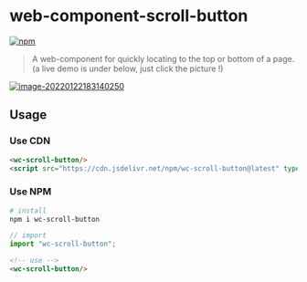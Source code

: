 # web-component-scroll-button

[![npm](https://img.shields.io/npm/v/wc-scroll-button)](https://www.npmjs.com/package/wc-scroll-button)

> A web-component for quickly locating to the top or bottom of a page.(a live demo is under below, just click the picture !)

[![image-20220122183140250](https://aliyun-oss-lpj.oss-cn-qingdao.aliyuncs.com/images/by-picgo/image-20220122183140250.png)](https://liupj.top/wc-scroll-button/)

## Usage

### Use CDN

```html
<wc-scroll-button/>
<script src="https://cdn.jsdelivr.net/npm/wc-scroll-button@latest" type="module"></script>
```

### Use NPM

```bash
# install
npm i wc-scroll-button
```
```js
// import
import "wc-scroll-button";
```
```html
<!-- use -->
<wc-scroll-button/>
```

